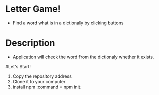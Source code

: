 # Letter Game!
  - Find a word what is in a dictionaly by clicking buttons

# Description
  - Application will check the word from the dictionaly whether it exists.

#Let's Start!
  1. Copy the repository address
  2. Clone it to your computer
  3. install npm :command = npm init
